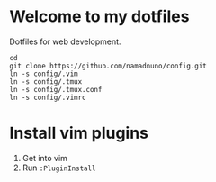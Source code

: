 # Welcome to my dotfiles

Dotfiles for web development.

```
cd
git clone https://github.com/namadnuno/config.git
ln -s config/.vim
ln -s config/.tmux
ln -s config/.tmux.conf
ln -s config/.vimrc
```


# Install vim plugins
1. Get into vim
2. Run ```:PluginInstall```
